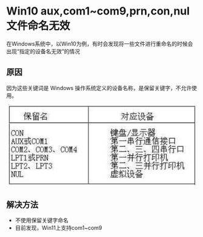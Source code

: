 # Win10 aux,com1~com9,prn,con,nul文件命名无效

在Windows系统中，以Win10为例，有时会发现将一些文件进行重命名的时候会出现“指定的设备名无效”的情况

## 原因
因为这些关键词是 Windows 操作系统定义的设备名称，是保留关键字，不允许使用。

![图片](./assets/01.jpg)


## 解决方法
- 不使用保留关键字命名
- 目前发现，Win11上支持com1~com9